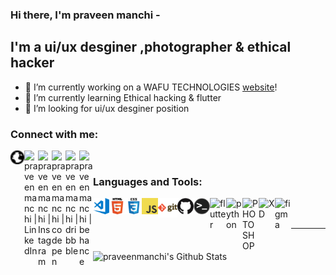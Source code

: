 ### Hi there, I'm praveen manchi - 

## I'm a ui/ux desginer ,photographer & ethical hacker
- 🔭 I’m currently working on a WAFU TECHNOLOGIES [website]!
- 🌱 I’m currently learning Ethical hacking & flutter
- 👯 I’m looking for ui/ux desginer position

### Connect with me:

[<img align="left" alt="praveenmanchi.github.io" width="22px" src="https://raw.githubusercontent.com/iconic/open-iconic/master/svg/globe.svg" />][website]
[<img align="left" alt="praveenmanchi | LinkedIn" width="22px" src="https://cdn.jsdelivr.net/npm/simple-icons@v3/icons/linkedin.svg" />][linkedin]
[<img align="left" alt="praveenmanchi | Instagram" width="22px" src="https://cdn.jsdelivr.net/npm/simple-icons@v3/icons/instagram.svg" />][instagram]
[<img align="left" alt="praveenmanchi | codepen" width="22px" src="https://cdn.jsdelivr.net/npm/simple-icons@v3/icons/codepen.svg" />][codepen]
[<img align="left" alt="praveenmanchi | dribbble" width="22px" src="https://cdn.jsdelivr.net/npm/simple-icons@v3/icons/dribbble.svg" />][dribbble]
[<img align="left" alt="praveenmanchi | behance" width="22px" src="https://cdn.jsdelivr.net/npm/simple-icons@v3/icons/behance.svg" />][behance]
<br />

### Languages and Tools:

<img align="left" alt="Visual Studio Code" width="26px" src="https://raw.githubusercontent.com/github/explore/80688e429a7d4ef2fca1e82350fe8e3517d3494d/topics/visual-studio-code/visual-studio-code.png" />
<img align="left" alt="HTML5" width="26px" src="https://raw.githubusercontent.com/github/explore/80688e429a7d4ef2fca1e82350fe8e3517d3494d/topics/html/html.png" />
<img align="left" alt="CSS3" width="26px" src="https://raw.githubusercontent.com/github/explore/80688e429a7d4ef2fca1e82350fe8e3517d3494d/topics/css/css.png" />
<img align="left" alt="JavaScript" width="26px" src="https://raw.githubusercontent.com/github/explore/80688e429a7d4ef2fca1e82350fe8e3517d3494d/topics/javascript/javascript.png" />
<img align="left" alt="Git" width="31px" src="https://raw.githubusercontent.com/github/explore/80688e429a7d4ef2fca1e82350fe8e3517d3494d/topics/git/git.png" />
<img align="left" alt="GitHub" width="26px" src="https://raw.githubusercontent.com/github/explore/78df643247d429f6cc873026c0622819ad797942/topics/github/github.png" />
<img align="left" alt="HTML5" width="26px" src="https://raw.githubusercontent.com/github/explore/80688e429a7d4ef2fca1e82350fe8e3517d3494d/topics/terminal/terminal.png" />
<img align="left" alt="flutter" width="26px" src="https://img.icons8.com/color/48/000000/flutter.png"/>
<img align="left" alt="python" width="26px" src="https://img.icons8.com/color/48/000000/python.png"/>
<img align="left" alt="PHOTOSHOP" width="26px" src="https://img.icons8.com/color/48/000000/adobe-photoshop.png"/>
<img align="left" alt="XD" width="26px" src="https://img.icons8.com/color/48/000000/adobe-xd.png"/>
<img align="left" alt="figma" width="26px" src="https://img.icons8.com/windows/32/000000/figma.png"/>
<br />
<br />



---

<img align="left" alt="praveenmanchi's Github Stats" src="https://github-readme-stats.vercel.app/api?username=praveenmanchi&show_icons=true&hide_border=true" />

[website]: https://praveenmanchi.github.io/
[instagram]: https://instagram.com/codeSTACKr
[linkedin]: https://linkedin.com/in/codeSTACKr
[codepen]: https://linkedin.com/in/codeSTACKr
[dribbble]:https://linkedin.com/in/codeSTACKr
[behance]: https://linkedin.com/in/codeSTACKr
